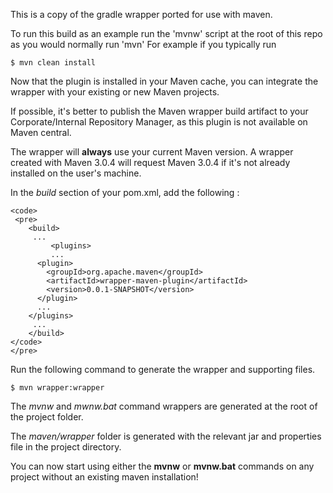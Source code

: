 This is a copy of the gradle wrapper ported for use with maven.

To run this build as an example run the 'mvnw' script at the root of this repo as you would normally run 'mvn'
For example if you typically run 

    $ mvn clean install
	
Now that the plugin is installed in your Maven cache, you can integrate the wrapper with your existing or new Maven projects.

If possible, it's better to publish the Maven wrapper build artifact to your Corporate/Internal Repository Manager, as this plugin is not available on Maven central.

The wrapper will __always__ use your current Maven version.
A wrapper created with Maven 3.0.4 will request Maven 3.0.4 if it's not already installed on the user's machine.	

In the _build_ section of your pom.xml, add the following :

	<code>
	 <pre>
	    <build>
		 ...
	         <plugins>
			 ...
	      <plugin>
	        <groupId>org.apache.maven</groupId>
	        <artifactId>wrapper-maven-plugin</artifactId>
	        <version>0.0.1-SNAPSHOT</version>
	      </plugin>
		  ...
	    </plugins>
		 ...
	    </build>
	</code>
	</pre>
	
Run the following command to generate the wrapper and supporting files.

    $ mvn wrapper:wrapper

The _mvnw_ and _mwnw.bat_ command wrappers are generated at the root of the project folder.
	
The _maven/wrapper_ folder is generated with the relevant jar and properties file in the project directory.


You can now start using either the __mvnw__ or __mvnw.bat__ commands on any project without an existing maven installation!
